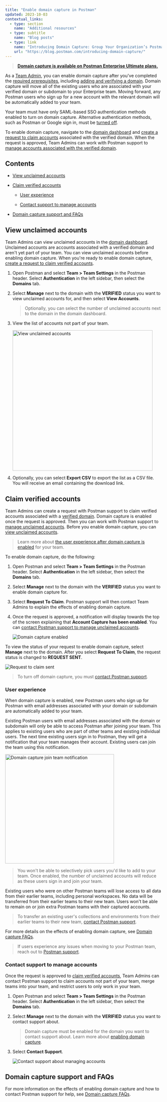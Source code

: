 ```yaml
---
title: "Enable domain capture in Postman"
updated: 2023-10-03
contextual_links:
  - type: section
    name: "Additional resources"
  - type: subtitle
    name: "Blog posts"
  - type: link
    name: "Introducing Domain Capture: Group Your Organization’s Postman Users into a Single Team"
    url: "https://blog.postman.com/introducing-domain-capture/"
---
```


> **[Domain capture is available on Postman Enterprise Ultimate plans.](https://www.postman.com/pricing)**

As a [Team Admin](/docs/collaborating-in-postman/roles-and-permissions/#team-roles), you can enable domain capture after you've completed the [required prerequisites](/docs/administration/domain-verification-and-capture/domain-capture-overview/#prerequisites-for-domain-capture), including [adding and verifying a domain](/docs/administration/domain-verification-and-capture/add-and-verify-a-domain/). Domain capture will move all of the existing users who are associated with your verified domain or subdomain to your Enterprise team. Moving forward, any Postman users who sign up for a new account with the relevant domain will be automatically added to your team.

Your team must have only SAML-based SSO authentication methods enabled to turn on domain capture. Alternative authentication methods, such as Postman or Google sign in, must be [turned off](/docs/administration/sso/admin-sso/#editing-sso-settings).

To enable domain capture, navigate to the [domain dashboard](https://go.postman.co/settings/team/domain-capture) and [create a request to claim accounts](#claim-verified-accounts) associated with the verified domain. When the request is approved, Team Admins can work with Postman support to [manage accounts associated with the verified domain](#contact-support-to-manage-accounts).

## Contents

* [View unclaimed accounts](#view-unclaimed-accounts)

* [Claim verified accounts](#claim-verified-accounts)

    * [User experience](#user-experience)

    * [Contact support to manage accounts](#contact-support-to-manage-accounts)

* [Domain capture support and FAQs](#domain-capture-support-and-faqs)

## View unclaimed accounts

Team Admins can view unclaimed accounts in the [domain dashboard](https://go.postman.co/settings/team/domain-capture). Unclaimed accounts are accounts associated with a verified domain and aren't yet part of your team. You can view unclaimed accounts before enabling domain capture. When you're ready to enable domain capture, [create a request to claim verified accounts](#claim-verified-accounts).

1. Open Postman and select **Team > Team Settings** in the Postman header. Select **Authentication** in the left sidebar, then select the **Domains** tab.
1. Select **Manage** next to the domain with the **VERIFIED** status you want to view unclaimed accounts for, and then select **View Accounts**.

    > Optionally, you can select the number of unclaimed accounts next to the domain in the domain dashboard.

1. View the list of accounts not part of your team.

    <img alt="View unclaimed accounts" src="https://assets.postman.com/postman-docs/v10/view-unclaimed-accounts-v10.jpg" width="450px"/>

1. Optionally, you can select **Export CSV** to export the list as a CSV file. You will receive an email containing the download link.

## Claim verified accounts

Team Admins can create a request with Postman support to claim verified accounts associated with a [verified domain](/docs/administration/domain-verification-and-capture/add-and-verify-a-domain/). Domain capture is enabled once the request is approved. Then you can work with Postman support to [manage unclaimed accounts](#contact-support-to-manage-accounts). Before you enable domain capture, you can [view unclaimed accounts](#view-unclaimed-accounts).

> Learn more about [the user experience after domain capture is enabled](#user-experience) for your team.

To enable domain capture, do the following:

1. Open Postman and select **Team > Team Settings** in the Postman header. Select **Authentication** in the left sidebar, then select the **Domains** tab.
1. Select **Manage** next to the domain with the **VERIFIED** status you want to enable domain capture for.
1. Select **Request To Claim**. Postman support will then contact Team Admins to explain the effects of enabling domain capture.
1. Once the request is approved, a notification will display towards the top of the screen explaining that **Account Capture has been enabled**. You can [contact Postman support to manage unclaimed accounts](#contact-support-to-manage-accounts).

    ![Domain capture enabled](https://assets.postman.com/postman-docs/v10/domain-capture-enabled-v10.jpg)

To view the status of your request to enable domain capture, select **Manage** next to the domain. After you select **Request To Claim**, the request status is changed to **REQUEST SENT**.

![Request to claim sent](https://assets.postman.com/postman-docs/v10/request-to-claim-sent-v10.jpg)

> To turn off domain capture, you must [contact Postman support](#contact-support-to-manage-accounts).

### User experience

When domain capture is enabled, new Postman users who sign up for Postman with email addresses associated with your domain or subdomain are automatically added to your team.

Existing Postman users with email addresses associated with the domain or subdomain will only be able to access Postman after joining your team. This applies to existing users who are part of other teams and existing individual users. The next time existing users sign in to Postman, they will get a notification that your team manages their account. Existing users can join the team using this notification.

<img alt="Domain capture join team notification" src="https://assets.postman.com/postman-docs/domain-capture-join-team-9.4.jpg" width="350px"/>

> You won't be able to selectively pick users you'd like to add to your team. Once enabled, the number of unclaimed accounts will reduce as these users sign in and join your team.

Existing users who were on other Postman teams will lose access to all data from their earlier teams, including personal workspaces. No data will be transferred from their earlier teams to their new team. Users won't be able to remain on or join extra Postman teams with their captured accounts.

> To transfer an existing user's collections and environments from their earlier teams to their new team, [contact Postman support](#contact-support-to-manage-accounts).

For more details on the effects of enabling domain capture, see [Domain capture FAQs](/docs/administration/domain-verification-and-capture/domain-capture-faqs/).

> If users experience any issues when moving to your Postman team, reach out to [Postman support](https://www.postman.com/support/).

### Contact support to manage accounts

Once the request is approved to [claim verified accounts](#claim-verified-accounts), Team Admins can contact Postman support to claim accounts not part of your team, merge teams into your team, and restrict users to only work in your team.

1. Open Postman and select **Team > Team Settings** in the Postman header. Select **Authentication** in the left sidebar, then select the **Domains** tab.

1. Select **Manage** next to the domain with the **VERIFIED** status you want to contact support about.

    > Domain capture must be enabled for the domain you want to contact support about. Learn more about [enabling domain capture](#claim-verified-accounts).

1. Select **Contact Support**.

    ![Contact support about managing accounts](https://assets.postman.com/postman-docs/v10/domain-capture-enabled-v10.jpg)

## Domain capture support and FAQs

For more information on the effects of enabling domain capture and how to contact Postman support for help, see [Domain capture FAQs](/docs/administration/domain-verification-and-capture/domain-capture-faqs/).
